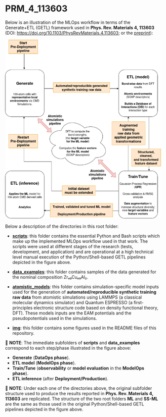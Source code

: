 # PRM_4_113603

Below is an illustration of the MLOps workflow in terms of the Generate+ETL (GETL) framework used in **Phys. Rev. Materials 4, 113603** (DOI: https://doi.org/10.1103/PhysRevMaterials.4.113603; or the [preprint](https://www.researchgate.net/publication/345634787_Chemical_bonding_in_metallic_glasses_from_machine_learning_and_crystal_orbital_Hamilton_population)):

![MLOPs workflow used in PRM_4_113603](img/PRM_4_113603_MLOps.drawio.png)

Below a description of the directories in this root folder:

- [**scripts**](https://github.com/aryrfjr/PRM_4_113603/tree/main/scripts): this folder contains the essential Python and Bash scripts which make up the implemented MLOps workflow used in that work. The scripts were used at different stages of the research (tests, development, and application) and are operational at a high technical level manual execution of the Python/Shell-based GETL pipelines depicted in the figure above.

- [**data_examples**](https://github.com/aryrfjr/PRM_4_113603/tree/main/data_examples): this folder contains samples of the data generated for the nominal composition Zr₄₉Cu₄₉Al₂.

- [**atomistic_models**](https://github.com/aryrfjr/PRM_4_113603/tree/main/atomistic_models): this folder contains simulation-specific model inputs used for the generation of **automated/reproducible synthetic training raw data** from atomistic simulations using LAMMPS (a classical molecular dynamics simulator) and Quantum ESPRESSO (a first-principles electronic structure code based on density functional theory, DFT). These models inputs are the EAM potentials and the pseudopotentials used in the simulations.

- [**img**](https://github.com/aryrfjr/PRM_4_113603/tree/main/img): this folder contains some figures used in the README files of this repository.

📝 **NOTE**: The immediate subfolders of **scripts** and **data_examples** correspond to each step/phase illustrated in the figure above:
- **Generate** (**DataOps phase**).
- **ETL model** (**ModelOps phase**).
- **Train/Tune** (**observability** or **model evaluation** in the **ModelOps phase**).
- **ETL inference** (after **Deployment/Production**).

📝 **NOTE**: Under each one of the directories above, the original subfolder structure used to produce the results reported in **Phys. Rev. Materials 4, 113603** are replicated. The structure of the two root folders **ML** and **SS-ML** are the same as those used in the original Python/Shell-based GETL pipelines depicted in the figure above.
